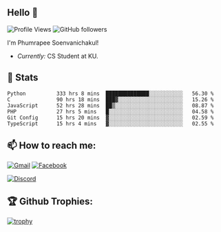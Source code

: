 
<h2>Hello 👋</h2> 

![Profile Views](https://komarev.com/ghpvc/?username=Homiez09&label=Profile%20views&color=0e75b6&style=flat)
![GitHub followers](https://img.shields.io/github/followers/HomieZ09.svg?style=social&label=Follow)


I'm Phumrapee Soenvanichakul!

- <i>Currently:</i> CS Student at KU.

<h2>👀 Stats</h2>

<!--START_SECTION:waka-->

```text
Python          333 hrs 8 mins  ██████████████░░░░░░░░░░░   56.30 %
C               90 hrs 18 mins  ███▓░░░░░░░░░░░░░░░░░░░░░   15.26 %
JavaScript      52 hrs 28 mins  ██▒░░░░░░░░░░░░░░░░░░░░░░   08.87 %
PHP             27 hrs 5 mins   █░░░░░░░░░░░░░░░░░░░░░░░░   04.58 %
Git Config      15 hrs 20 mins  ▓░░░░░░░░░░░░░░░░░░░░░░░░   02.59 %
TypeScript      15 hrs 4 mins   ▓░░░░░░░░░░░░░░░░░░░░░░░░   02.55 %
```

<!--END_SECTION:waka-->

<h2>📫 How to reach me:</h2>

<a href="mailto:phumrapeesoen1@gmail.com">![Gmail](https://img.shields.io/badge/Gmail-D14836?style=for-the-badge&logo=gmail&logoColor=white)</a> 
<a href="https://web.facebook.com/phumrapee.soenvanichakul.3/">![Facebook](https://img.shields.io/badge/Facebook-4267B2?style=for-the-badge&logo=facebook&logoColor=white)</a>

<a href="https://discord.gg/EWnAEUtFVm">![Discord](https://discord.c99.nl/widget/theme-1/297740667784921089.png)</a> 

<h2>🏆 Github Trophies:</h2>

[![trophy](https://github-profile-trophy.vercel.app/?username=Homiez09&theme=discord&row=1)](https://github.com/ryo-ma/github-profile-trophy)
